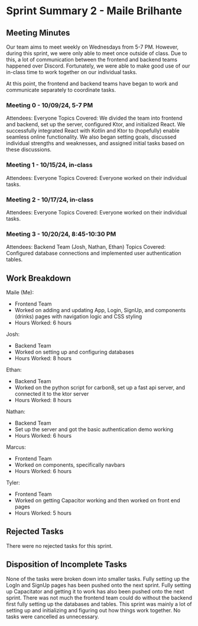 # Sprint Summary 2 - Maile Brilhante

## Meeting Minutes
Our team aims to meet weekly on Wednesdays from 5-7 PM. However, during this sprint, we were only able to meet once outside of class. Due to this, a lot of communication between the frontend and backend teams happened over Discord. Fortunately, we were able to make good use of our in-class time to work together on our individual tasks.

At this point, the frontend and backend teams have began to work and communicate separately to coordinate tasks.

### Meeting 0 - 10/09/24, 5-7 PM
Attendees: Everyone
Topics Covered: We divided the team into frontend and backend, set up the server, configured Ktor, and initialized React. We successfully integrated React with Kotlin and Ktor to (hopefully) enable seamless online functionality. We also began setting goals, discussed individual strengths and weaknesses, and assigned initial tasks based on these discussions.

### Meeting 1 - 10/15/24, in-class
Attendees: Everyone
Topics Covered: Everyone worked on their individual tasks.

### Meeting 2 - 10/17/24, in-class
Attendees: Everyone
Topics Covered: Everyone worked on their individual tasks. 


### Meeting 3 - 10/20/24, 8:45-10:30 PM
Attendees: Backend Team (Josh, Nathan, Ethan)
Topics Covered: Configured database connections and implemented user authentication tables.

## Work Breakdown

Maile (Me):
- Frontend Team
- Worked on adding and updating App, Login, SignUp, and components (drinks) pages with navigation logic and CSS styling
- Hours Worked: 6 hours

Josh:
- Backend Team
- Worked on setting up and configuring databases
- Hours Worked: 8 hours

Ethan:
- Backend Team
- Worked on the python script for carbon8, set up a fast api server, and connected it to the ktor server
- Hours Worked: 8 hours

Nathan:
- Backend Team
- Set up the server and got the basic authentication demo working
- Hours Worked: 6 hours

Marcus:
- Frontend Team
- Worked on components, specifically navbars
- Hours Worked: 6 hours

Tyler:
- Frontend Team
- Worked on getting Capacitor working and then worked on front end pages
- Hours Worked: 5 hours


## Rejected Tasks
There were no rejected tasks for this sprint.

## Disposition of Incomplete Tasks
None of the tasks were broken down into smaller tasks. Fully setting up the LogIn and SignUp pages has been pushed onto the next sprint. Fully setting up Capacitator and getting it to work has also been pushed onto the next sprint. There was not much the frontend team could do without the backend first fully setting up the databases and tables.  This sprint was mainly a lot of setting up and initializing and figuring out how things work together. No tasks were cancelled as unnecessary. 




